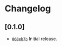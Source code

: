 # Changelog

## \[0.1.0]

- [`868eb7b`](https://github.com/crabnebula-dev/file-icons/commit/868eb7b4a33ce0acf4996d57becb859539cabc0f) Initial release.
